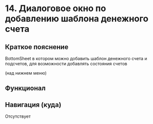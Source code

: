 # 14. Диалоговое окно по добавлению шаблона денежного счета

## Краткое пояснение

BottomSheet в котором можно добавить шаблон денежного счета и подсчетов, для возможности 
добавлять состояния счетов

(над нижнем меню)

## Функционал

## Навигация (куда)

Отсутствует